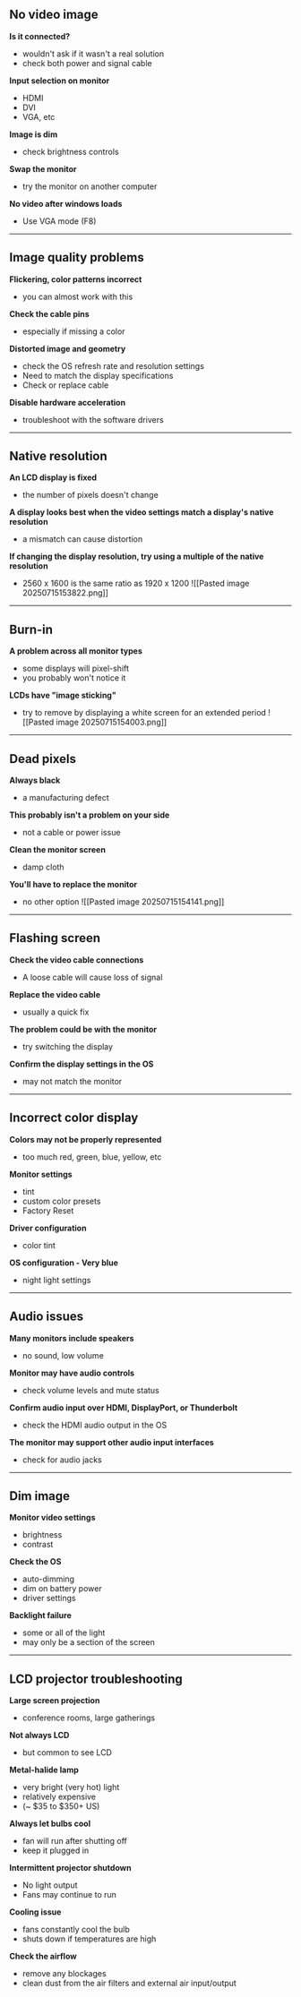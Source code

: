 ## No video image
**Is it connected?**
- wouldn't ask if it wasn't a real solution
- check both power and signal cable 

**Input selection on monitor**
- HDMI
- DVI
- VGA, etc

**Image is dim**
- check brightness controls 

**Swap the monitor**
- try the monitor on another computer 

**No video after windows loads**
- Use VGA mode (F8)
---
## Image quality problems
**Flickering, color patterns incorrect**
- you can almost work with this 

**Check the cable pins**
- especially if missing a color 

**Distorted image and geometry**
- check the OS refresh rate and resolution settings 
- Need to match the display specifications
- Check or replace cable 

**Disable hardware acceleration**
- troubleshoot with the software drivers 
---
## Native resolution
**An LCD display is fixed**
- the number of pixels doesn't change 

**A display looks best when the video settings match a display's native resolution**
- a mismatch can cause distortion

**If changing the display resolution, try using a multiple of the native resolution**
- 2560 x 1600 is the same ratio as 1920 x 1200
![[Pasted image 20250715153822.png]]

---
## Burn-in 
**A problem across all monitor types**
- some displays will pixel-shift
- you probably won't notice it

**LCDs have "image sticking"**
- try to remove by displaying a white screen for an extended period
![[Pasted image 20250715154003.png]]

---
## Dead pixels 
**Always black**
- a manufacturing defect

**This probably isn't a problem on your side**
- not a cable or power issue 

**Clean the monitor screen**
- damp cloth

**You'll have to replace the monitor**
- no other option
![[Pasted image 20250715154141.png]]

---
## Flashing screen 
**Check the video cable connections**
- A loose cable will cause loss of signal 

**Replace the video cable**
- usually a quick fix 

**The problem could be with the monitor**
- try switching the display 

**Confirm the display settings in the OS**
- may not match the monitor 
---
## Incorrect color display 
**Colors may not be properly represented**
- too much red, green, blue, yellow, etc

**Monitor settings**
- tint 
- custom color presets 
- Factory Reset 

**Driver configuration**
- color tint

**OS configuration - Very blue**
- night light settings 
---
## Audio issues 
**Many monitors include speakers**
- no sound, low volume

**Monitor may have audio controls**
- check volume levels and mute status 

**Confirm audio input over HDMI, DisplayPort, or Thunderbolt**
- check the HDMI audio output in the OS

**The monitor may support other audio input interfaces**
- check for audio jacks 
---
## Dim image 
**Monitor video settings**
- brightness 
- contrast 

**Check the OS**
- auto-dimming
- dim on battery power 
- driver settings 

**Backlight failure**
- some or all of the light 
- may only be a section of the screen 
---
## LCD projector troubleshooting 
**Large screen projection**
- conference rooms, large gatherings 

**Not always LCD**
- but common to see LCD

**Metal-halide lamp**
- very bright (very hot) light 
- relatively expensive 
- (~ $35 to $350+ US)

**Always let bulbs cool**
- fan will run after shutting off
- keep it plugged in

**Intermittent projector shutdown**
- No light output 
- Fans may continue to run 

**Cooling issue**
- fans constantly cool the bulb 
- shuts down if temperatures are high 

**Check the airflow**
- remove any blockages 
- clean dust from the air filters and external air input/output 
